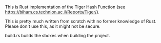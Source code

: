 This is Rust implementation of the Tiger Hash Function (see https://biham.cs.technion.ac.il/Reports/Tiger/).

This is pretty much written from scratch with no former knowledge of Rust. Please don't use this, as it might not be secure.

build.rs builds the sboxes when building the project.
